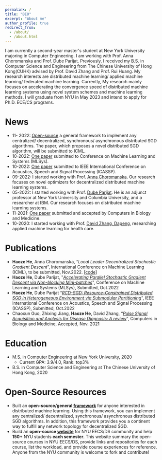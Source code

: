 ```yaml
---
permalink: /
title: "BIO"
excerpt: "About me"
author_profile: true
redirect_from: 
  - /about/
  - /about.html
---
```


I am currently a second-year master's student at New York University majoring in Computer Engineering. I am working with Prof. Anna Choromanska and Prof. Dube Parijat. Previously, I received my B.S. in Computer Science and Engineering from The Chinese University of Hong Kong(CUHK) advised by Prof. David Zhang and Prof. Rui Huang. My research interests are distributed machine learning/ applied machine learning/ federated machine learning. Currently, My research mainly focuses on accelerating the convergence speed of distributed machine learning systems using novel system schemes and machine learning methods. I will graduate from NYU in May 2023 and intend to apply for Ph.D. ECE/CS programs.





News
======

- 11- 2022: [Open-source](https://github.com/HectorHHZ/Adjacent_Leader_Dencentralized_SGD)  a  general framework to implement any centralized/ decentralized, synchronous/ asynchronous distributed SGD algorithms. The paper, which proposes a novel distributed SGD algorithm, will be submitted to ICML. 
- 10-2022: [One paper](https://arxiv.org/abs/2211.00889) submitted to Conference on Machine Learning and Systems (MLSys).
- 10-2022: [One paper](https://arxiv.org/abs/2211.00839) submitted to IEEE International Conference on Acoustics, Speech and Signal Processing (ICASSP).
- 09-2022: I started working with Prof. [Anna Choromanska](https://engineering.nyu.edu/faculty/anna-choromanska). Our research focuses on novel optimizers for decentralized distributed machine learning systems.
- 05-2022: I started working with Prof. [Dube Parijat](https://www.linkedin.com/in/parijatdube/). He is an adjunct professor at New York University and Columbia University, and a researcher at IBM. Our research focuses on distributed machine learning systems. 
- 11-2021: [One paper](https://www.sciencedirect.com/science/article/pii/S0010482522001044) submitted and accepted by Computers in Biology and Medicine.
- 10-2020: I started working with Prof. [‪David Zhang, Dapeng‬‬](https://scholar.google.com/citations?hl=zh-CN&user=IOagLnEAAAAJ), researching  applied machine learning for health care.





Publications
======

- **Haoze He**, Anna Choromanska, “*Local Leader Decentralized Stochastic Gradient Descent*”, International  Conference on Machine Learning (ICML), to be submitted, Nov.2022. [[code](https://github.com/HectorHHZ/Adjacent_Leader_Dencentralized_SGD)]
- **Haoze He**, Dube Parijat, "*[Accelerating Parallel Stochastic Gradient Descent via Non-blocking Mini-batches](https://arxiv.org/abs/2211.00889)*",  Conference on Machine Learning and Systems (MLSys), Submitted, Oct.2022
- **Haoze He**, Dube Parijat “*[RCD-SGD: Resource-Constrained Distributed SGD in Heterogeneous Environment via  Submodular Partitioning](https://arxiv.org/abs/2211.00839)*”, IEEE International Conference on Acoustics, Speech and Signal Processing (ICASSP),  Submitted, Oct.2022
- Chaoxun Guo, Zhixing Jiang, **Haoze He**, David Zhang, “*[Pulse Signal Acquisition and Analysis for Disease  Diagnosis: A review](https://www.sciencedirect.com/science/article/pii/S0010482522001044)*”, Computers in Biology and Medicine, Accepted, Nov. 2021





Education
======

- M.S. in Computer Engineering at New York University, 2020
  - Current GPA: 3.9/4.0, Rank: top3%
- B.S. in Computer Science and Engineering at The Chinese University of Hong Kong, 2020





Open-Source Resources
======

- Built an **open-source/general [framework](https://github.com/HectorHHZ/Adjacent_Leader_Dencentralized_SGD)** for anyone interested in distributed machine learning. Using this framework, you can implement any centralized/ decentralized, synchronous/ asynchronous distributed SGD algorithms. In addition, this framework provides you a continent way to fulfill any network topology for decentralized SGD.
- Build an **open-source [website](https://github.com/HectorHHZ/NYU-Course-Schedule)** for NYU EECS/DS community and help **150+** NYU students **each semester**. This website summary the open-source courses in NYU EECS/DS, provide links and repositories for each course, list the workload, and provide course experiences for reference. Anyone from the NYU community is welcome to fork and contribute!
